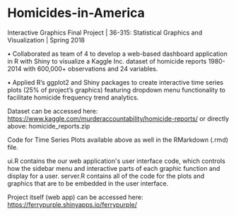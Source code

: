 # Homicides-in-America
Interactive Graphics Final Project | 36-315: Statistical Graphics and Visualization | Spring 2018

•	Collaborated as team of 4 to develop a web-based dashboard application in R with Shiny to visualize a Kaggle Inc. dataset of homicide reports 1980-2014 with 600,000+ observations and 24 variables.

•	Applied R’s ggplot2 and Shiny packages to create interactive time series plots (25% of project’s graphics) featuring dropdown menu functionality to facilitate homicide frequency trend analytics.


Dataset can be accessed here: https://www.kaggle.com/murderaccountability/homicide-reports/ or directly above: homicide_reports.zip

Code for Time Series Plots available above as well in the RMarkdown (.rmd) file.


ui.R contains the our web application's user interface code, which controls how the sidebar menu and interactive parts of each graphic function and display for a user. server.R contains all of the code for the plots and graphics that are to be embedded in the user interface.

Project itself (web app) can be accessed here: https://ferrypurple.shinyapps.io/ferrypurple/


